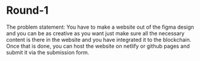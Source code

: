 # Round-1
The problem statement:  You have to make a website out of the figma design and you can be as creative as you want just make sure all the necessary content is there in the website and you have integrated it to the blockchain. Once that is done, you can host the website on netlify or github pages and submit it via the submission form.
